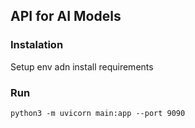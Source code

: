 ## API for AI Models

### Instalation
Setup env adn install requirements

### Run

```python3 -m uvicorn main:app --port 9090```